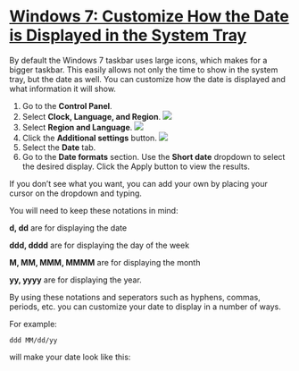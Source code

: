 # [Windows 7: Customize How the Date is Displayed in the System Tray](http://www.tech-recipes.com/rx/4194/windows-7-customize-how-the-date-is-displayed-in-the-system-tray/)

By default the Windows 7 taskbar uses large icons, which makes for a bigger taskbar. This easily allows not only the time to show in the system tray, but the date as well. You can customize how the date is displayed and what information it will show.

1. Go to the **Control Panel**.
2. Select **Clock, Language, and Region**.
![](http://blogs.tech-recipes.com/shamanstears/files/2009/05/ctrl_pnl_clock.PNG)
3. Select **Region and Language**.
![](http://blogs.tech-recipes.com/shamanstears/files/2009/05/ctrl_pnl_region.PNG)
4. Click the **Additional settings** button.
![](http://blogs.tech-recipes.com/shamanstears/files/2009/05/w7_region_settings.PNG)
5. Select the **Date** tab.
6. Go to the **Date formats** section. Use the **Short date** dropdown to select the desired display. Click the Apply button to view the results.

If you don’t see what you want, you can add your own by placing your cursor on the dropdown and typing.

You will need to keep these notations in mind:

 **d, dd** are for displaying the date

 **ddd, dddd** are for displaying the day of the week

 **M, MM, MMM, MMMM** are for displaying the month

 **yy, yyyy** are for displaying the year.

By using these notations and seperators such as hyphens, commas, periods, etc. you can customize your date to display in a number of ways.

For example:
```
ddd MM/dd/yy
```
will make your date look like this:
